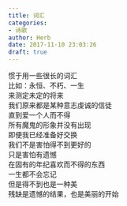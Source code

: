 ```yaml
---  
title: 词汇  
categories:  
- 诗歌  
author: Herb  
date: 2017-11-10 23:03:26  
draft: true
---  
```

惯于用一些很长的词汇  
比如：永恒、不朽、一生  
来测定未定的将来    
我们原来都是某种意志虔诚的信徒  
直到爱一个人而不得  
所有魔鬼的形象并没有出现  
即便我已经准备好交换    
我们不是害怕得不到更好的  
只是害怕有遗憾  
在固有的年纪喜欢而不得的东西  
一生都不会忘记    
但是得不到也是一种美  
残缺是遗憾的结果，也是美丽的开始